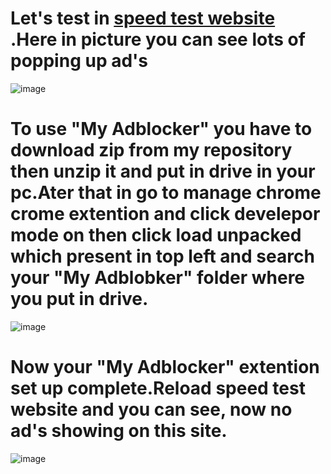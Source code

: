 # Let's test in [speed test website](https://www.speedtest.net) .Here in picture you can see lots of popping up ad's
![image](https://github.com/aritra0x0x/My-Adblocker/assets/73394965/210c07dd-f7fe-4727-9103-0c0160def9f4)

# To use "My Adblocker" you have to download zip from my repository then unzip it and put in drive in your pc.Ater that in go to manage chrome crome extention and click develepor mode on then click load unpacked which present in top left and search your "My Adblobker" folder  where you put in drive.
![image](https://github.com/aritra0x0x/My-Adblocker/assets/73394965/d8d11563-92ae-4370-bcb7-cdca24fa8062)

# Now your "My Adblocker" extention set up complete.Reload speed test website and you can see, now no ad's showing on this site.
![image](https://github.com/aritra0x0x/My-Adblocker/assets/73394965/a369f5bc-be00-45c9-8eba-70c007379e09)


